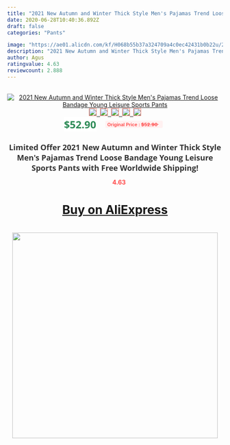```yaml
---
title: "2021 New Autumn and Winter Thick Style Men's Pajamas Trend Loose Bandage Young Leisure Sports Pants"
date: 2020-06-28T10:40:36.892Z
draft: false
categories: "Pants"

image: "https://ae01.alicdn.com/kf/H068b55b37a324709a4c0ec42431b0b22u/2021-New-Autumn-and-Winter-Thick-Style-Men-s-Pajamas-Trend-Loose-Bandage-Young-Leisure-Sports.jpg"
description: "2021 New Autumn and Winter Thick Style Men's Pajamas Trend Loose Bandage Young Leisure Sports Pants"
author: Agus
ratingvalue: 4.63
reviewcount: 2.888
---
```

<br>
<div style="text-align: center;">
<a href="https://s.click.aliexpress.com/e/_AWpvE9" target="_blank" rel="nofollow noopener noreferrer"><img alt="2021 New Autumn and Winter Thick Style Men's Pajamas Trend Loose Bandage Young Leisure Sports Pants" class="magnifier-image" src="https://ae01.alicdn.com/kf/H068b55b37a324709a4c0ec42431b0b22u/2021-New-Autumn-and-Winter-Thick-Style-Men-s-Pajamas-Trend-Loose-Bandage-Young-Leisure-Sports.jpg_640x640.jpg">
<br>
<img style="border:1px solid salmon" src="https://ae01.alicdn.com/kf/H068b55b37a324709a4c0ec42431b0b22u/2021-New-Autumn-and-Winter-Thick-Style-Men-s-Pajamas-Trend-Loose-Bandage-Young-Leisure-Sports.jpg_120x120.jpg">&nbsp;&nbsp;<img style="border:1px solid salmon" src="https://ae01.alicdn.com/kf/H10218ad1cd334a20b418c2b05b8b6bd4p/2021-New-Autumn-and-Winter-Thick-Style-Men-s-Pajamas-Trend-Loose-Bandage-Young-Leisure-Sports.jpg_120x120.jpg">&nbsp;&nbsp;<img style="border:1px solid salmon" src="https://ae01.alicdn.com/kf/Hd1623280cfc94b62a196797e49b317a4S/2021-New-Autumn-and-Winter-Thick-Style-Men-s-Pajamas-Trend-Loose-Bandage-Young-Leisure-Sports.jpg_120x120.jpg">&nbsp;&nbsp;<img style="border:1px solid salmon" src="https://ae01.alicdn.com/kf/Hc23722fb725749198155cf27c6a913a5i/2021-New-Autumn-and-Winter-Thick-Style-Men-s-Pajamas-Trend-Loose-Bandage-Young-Leisure-Sports.jpg_120x120.jpg">&nbsp;&nbsp;<img style="border:1px solid salmon" src="https://ae01.alicdn.com/kf/H01329660c1484a4d967bff76e344be6dM/2021-New-Autumn-and-Winter-Thick-Style-Men-s-Pajamas-Trend-Loose-Bandage-Young-Leisure-Sports.jpg_120x120.jpg"></a></div><br0>
<div style="text-align: center;"><span style="background-color: white; border: 0px; box-sizing: border-box; color: seagreen; display: inline-block; font-family: &quot;open sans&quot; , &quot;arial&quot; , &quot;helvetica&quot; , sans-serif , &quot;heiti&quot;; font-size: 24px; font-stretch: inherit; font-weight: 700; line-height: inherit; margin: 0px 10px 0px 0px; padding: 0px; vertical-align: middle;">$52.90 </span>
<span style="background: rgb(255 , 241 , 241); border-radius: 3px; border: 0px; box-sizing: border-box; color: #ff4747; display: inline-block; font-family: inherit; font-size: 12px; font-stretch: inherit; font-style: inherit; font-variant: inherit; font-weight: 600; line-height: inherit; margin: 0px; padding: 2px 5px; transform: scale(0.9); vertical-align: middle;">Original Price : <b style="text-decoration: line-through;">$52.90 </b> &nbsp;&nbsp;</span></div>
<h1 style="color: #333333; display: inline-block; font-family: &quot;open sans&quot; , &quot;arial&quot; , &quot;helvetica&quot; , sans-serif , &quot;heiti&quot;; font-size: 18px; font-stretch: inherit; font-weight: 700; text-align: center;">Limited Offer 2021 New Autumn and Winter Thick Style Men's Pajamas Trend Loose Bandage Young Leisure Sports Pants with Free Worldwide Shipping!</h1>
<div style="color: #ff4747; text-align: center;">
<img src="https://4.bp.blogspot.com/-M0ZcTcb-5uY/XleCXlxnR4I/AAAAAAAAAEc/OrjgMkXV1oMQFaCRZj5HQwOCBcu3w1FegCPcBGAYYCw/s1600/star.png" style="height: 15px;">&nbsp;<b>4.63</b></div>
<div class="button_cont" align="center"><a class="buynow_a" href="https://s.click.aliexpress.com/e/_AWpvE9" target="_blank" rel="nofollow noopener noreferrer"><H1>Buy on AliExpress</H1></a></div><br>
<div class="separator" style="clear: both; text-align: center;">
<img src="https://lh3.googleusercontent.com/-pTy5HemUv9M/XlePHvY0dAI/AAAAAAAAAE4/0nX5iRUoIWY8eMW9Dpxeirr157OZliDIgCLcBGAsYHQ/s1600/badge.gif" width="480">
</div>
